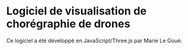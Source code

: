 # Logiciel de visualisation de chorégraphie de drones

Ce logiciel a été développé en JavaScript/Three.js par Marie Le Goué.

